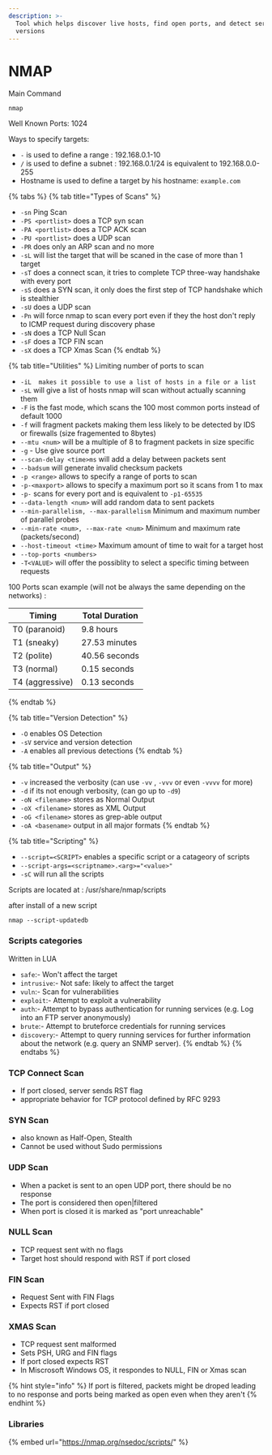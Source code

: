 ```yaml
---
description: >-
  Tool which helps discover live hosts, find open ports, and detect service
  versions
---
```


# NMAP

Main Command

```
nmap
```

Well Known Ports: 1024

Ways to specify targets:

* `-` is used to define a range : 192.168.0.1-10
* `/` is used to define a subnet : 192.168.0.1/24 is equivalent to 192.168.0.0-255
* Hostname is used to define a target by his hostname: `example.com`&#x20;

{% tabs %}
{% tab title="Types of Scans" %}
- `-sn`  Ping Scan
- `-PS <portlist>` does a TCP syn scan
- `-PA <portlist>` does a TCP ACK scan
- `-PU <portlist>` does a UDP scan
- `-PR` does only an ARP scan and no more
- `-sL` will list the target that will be scaned in the case of more than 1 target
- `-sT` does a connect scan, it tries to complete TCP three-way handshake with every port
- `-sS` does a SYN scan, it only does the first step of TCP handshake which is stealthier
- `-sU` does a UDP scan
- `-Pn` will force nmap to scan every port even if they the host don't reply to ICMP request during discovery phase
- `-sN` does a TCP Null Scan
- `-sF` does a TCP FIN scan
- `-sX` does a TCP Xmas Scan
{% endtab %}

{% tab title="Utilities" %}
Limiting number of ports to scan

* `-iL  makes it possible to use a list of hosts in a file or a list`
* `-sL` will give a list of hosts nmap will scan without actually scanning them&#x20;
* `-F` is the fast mode, which scans the 100 most common ports instead of default 1000
* `-f` will fragment packets making them less likely to be detected by IDS or firewalls (size fragemented to 8bytes)
* `--mtu <num>` will be a multiple of 8 to fragment packets in size specific
* `-g` - Use give source port
* `--scan-delay <time>ms` will add a delay between packets sent
* `--badsum` will generate invalid checksum packets
* `-p <range>` allows to specify a range of ports to scan
* `-p-<maxport>` allows to specify a maximum port so it scans from 1 to max
* `-p-` scans for every port and is equivalent to `-p1-65535`
* `--data-length <num>` will add random data to sent packets
* `--min-parallelism, --max-parallelism` Minimum and maximum number of parallel probes
* `--min-rate <num>, --max-rate <num>` Minimum and maximum rate (packets/second)
* `--host-timeout <time>` Maximum amount of time to wait for a target host
* `--top-ports <numbers>`&#x20;
* `-T<VALUE>`  will offer the possiblity to select a specific timing between requests

100 Ports scan example (will not be always the same depending on the networks) :

| Timing          | Total Duration |
| --------------- | -------------- |
| T0 (paranoid)   | 9.8 hours      |
| T1 (sneaky)     | 27.53 minutes  |
| T2 (polite)     | 40.56 seconds  |
| T3 (normal)     | 0.15 seconds   |
| T4 (aggressive) | 0.13 seconds   |
{% endtab %}

{% tab title="Version Detection" %}
* `-O` enables OS Detection
* `-sV` service and version detection
* `-A` enables all previous detections&#x20;
{% endtab %}

{% tab title="Output" %}
* `-v` increased the verbosity (can use `-vv` , `-vvv`  or even `-vvvv` for more)
* `-d` if its not enough verbosity, (can go up to `-d9`)
* `-oN <filename>` stores as Normal Output
* `-oX <filename>` stores as XML Output
* `-oG <filename>` stores as grep-able output
* `-oA <basename>` output in all major formats
{% endtab %}

{% tab title="Scripting" %}
* `--script=<SCRIPT>` enables a specific script or a catageory of scripts
* `--script-args=<scriptname>.<arg>="<value>"`
* `-sC` will run all the scripts&#x20;

Scripts are located at : /usr/share/nmap/scripts

after install of a new script

```
nmap --script-updatedb
```



### Scripts categories

Written in LUA

* `safe`:- Won't affect the target
* `intrusive`:- Not safe: likely to affect the target
* `vuln`:- Scan for vulnerabilities
* `exploit`:- Attempt to exploit a vulnerability
* `auth`:- Attempt to bypass authentication for running services (e.g. Log into an FTP server anonymously)
* `brute`:- Attempt to bruteforce credentials for running services
* `discovery`:- Attempt to query running services for further information about the network (e.g. query an SNMP server).
{% endtab %}
{% endtabs %}

### TCP Connect Scan

* If port closed, server sends RST flag
* appropriate behavior for TCP protocol defined by RFC 9293

### SYN Scan

* also known as Half-Open, Stealth
* Cannot be used without Sudo permissions

### UDP Scan

* When a packet is sent to an open UDP port, there should be no response
* The port is considered then open|filtered
* When port is closed it is marked as "port unreachable"

### NULL Scan

* TCP request sent with no flags
* Target host should respond with RST if port closed

### FIN Scan

* Request Sent with FIN Flags
* Expects RST if port closed

### XMAS Scan

* TCP request sent malformed
* Sets PSH, URG and FIN flags
* If port closed expects RST
* In Miscrosoft Windows OS, it respondes to NULL, FIN or Xmas scan

{% hint style="info" %}
If port is filtered, packets might be droped leading to no response and ports being marked as open even when they aren't
{% endhint %}

### Libraries

{% embed url="https://nmap.org/nsedoc/scripts/" %}
